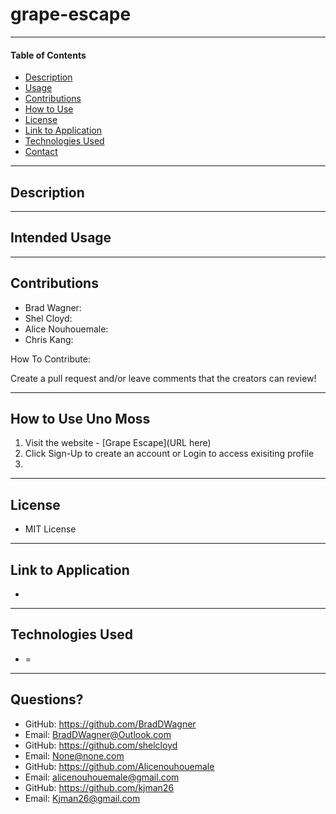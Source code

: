 # **grape-escape**

___

#### **Table of Contents**
* [Description](#description)
* [Usage](#usage)
* [Contributions](#contributions)
* [How to Use](#instructions)
* [License](#license)
* [Link to Application](#link)
* [Technologies Used](#tech)
* [Contact](#contact)

___

<div id="description"></div>

## **Description**


___

<div id="usage"></div>

## **Intended Usage**
 

___

<div id="contributions"></div>

## **Contributions**
* Brad Wagner: 
* Shel Cloyd: 
* Alice Nouhouemale:  
* Chris Kang: 

How To Contribute:

Create a pull request and/or leave comments that the creators can review!


___

<div id="instructions"></div>

## **How to Use Uno Moss**
1. Visit the website - [Grape Escape](URL here)
2. Click Sign-Up to create an account or Login to access exisiting profile
3. 


___

<div id="license"></div>

## **License**
* MIT License

___

<div id="link"></div>

## **Link to Application**
* 

___

<div id="tech"></div>

## **Technologies Used**
* =

___

<div id="contact"></div>

## **Questions?**
* GitHub: https://github.com/BradDWagner
* Email: BradDWagner@Outlook.com
* GitHub: https://github.com/shelcloyd
* Email: None@none.com
* GitHub: https://github.com/Alicenouhouemale
* Email: alicenouhouemale@gmail.com 
* GitHub: https://github.com/kjman26
* Email:  Kjman26@gmail.com